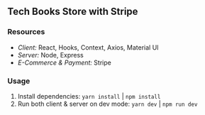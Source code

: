 ## Tech Books Store with Stripe
### Resources

- <i>Client:</i> React, Hooks, Context, Axios, Material UI
- <i>Server:</i> Node, Express
- <i>E-Commerce & Payment:</i> Stripe

### Usage

1. Install dependencies: `yarn install` | `npm install`
2. Run both client & server on dev mode: `yarn dev` | `npm run dev`
